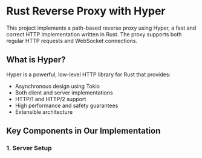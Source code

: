 # Rust Reverse Proxy with Hyper

This project implements a path-based reverse proxy using Hyper, a fast and correct HTTP implementation written in Rust. The proxy supports both regular HTTP requests and WebSocket connections.

## What is Hyper?

Hyper is a powerful, low-level HTTP library for Rust that provides:
- Asynchronous design using Tokio
- Both client and server implementations
- HTTP/1 and HTTP/2 support
- High performance and safety guarantees
- Extensible architecture

## Key Components in Our Implementation

### 1. Server Setup 